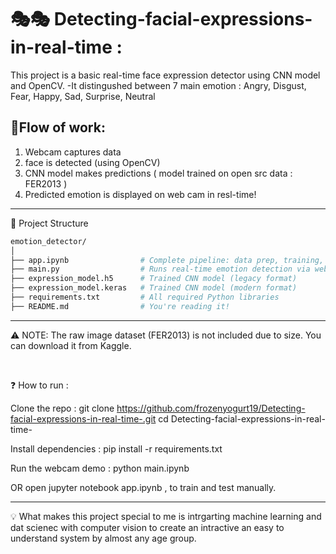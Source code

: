 # 🎭🎭 Detecting-facial-expressions-in-real-time :

This project is a  basic  real-time face expression detector using CNN model and OpenCV.
-It distingushed between 7 main emotion : Angry, Disgust, Fear, Happy, Sad, Surprise, Neutral


## 📍Flow of work:
1. Webcam captures data
2. face is detected (using OpenCV)
3. CNN model makes predictions ( model trained on open src data : FER2013 )
4. Predicted emotion is displayed on web cam in resl-time!
   
---
📂 Project Structure
```bash
emotion_detector/
│
├── app.ipynb                # Complete pipeline: data prep, training, testing, webcam demo
├── main.py                  # Runs real-time emotion detection via webcam
├── expression_model.h5      # Trained CNN model (legacy format)
├── expression_model.keras   # Trained CNN model (modern format)
├── requirements.txt         # All required Python libraries
├── README.md                # You're reading it!
```


---

⚠️ NOTE: The raw image dataset (FER2013) is not included due to size. You can download it from Kaggle.

<br>

❓ How to run :

Clone the repo :
git clone https://github.com/frozenyogurt19/Detecting-facial-expressions-in-real-time-.git
cd Detecting-facial-expressions-in-real-time-


Install dependencies :
pip install -r requirements.txt

Run the webcam demo :
python main.ipynb 

OR open jupyter notebook app.ipynb ,  to train and test manually.

---

💡 What makes this project special to me is intrgarting machine learning and dat scienec with computer vision to create
an intractive an easy to understand system by almost any age group. 

